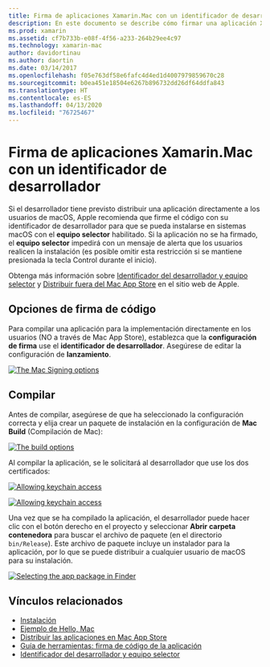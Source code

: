 ```yaml
---
title: Firma de aplicaciones Xamarin.Mac con un identificador de desarrollador
description: En este documento se describe cómo firmar una aplicación Xamarin.Mac con un identificador de desarrollador para que se pueda distribuir fuera del Mac App Store. Se explican también las opciones de firma de código y la compilación.
ms.prod: xamarin
ms.assetid: cf7b733b-e08f-4f56-a233-264b29ee4c97
ms.technology: xamarin-mac
author: davidortinau
ms.author: daortin
ms.date: 03/14/2017
ms.openlocfilehash: f05e763df58e6fafc4d4ed1d4007979859670c28
ms.sourcegitcommit: b0ea451e18504e6267b896732dd26df64ddfa843
ms.translationtype: HT
ms.contentlocale: es-ES
ms.lasthandoff: 04/13/2020
ms.locfileid: "76725467"
---
```

# <a name="signing-xamarinmac-apps-with-a-developer-id"></a>Firma de aplicaciones Xamarin.Mac con un identificador de desarrollador

Si el desarrollador tiene previsto distribuir una aplicación directamente a los usuarios de macOS, Apple recomienda que firme el código con su identificador de desarrollador para que se pueda instalarse en sistemas macOS con el **equipo selector** habilitado. Si la aplicación no se ha firmado, el **equipo selector** impedirá con un mensaje de alerta que los usuarios realicen la instalación (es posible omitir esta restricción si se mantiene presionada la tecla Control durante el inicio).

Obtenga más información sobre [Identificador del desarrollador y equipo selector](https://developer.apple.com/developer-id/) y [Distribuir fuera del Mac App Store](https://developer.apple.com/library/content/documentation/IDEs/Conceptual/AppDistributionGuide/Introduction/Introduction.html) en el sitio web de Apple.

## <a name="code-signing-options"></a>Opciones de firma de código

Para compilar una aplicación para la implementación directamente en los usuarios (NO a través de Mac App Store), establezca que la **configuración de firma** use el **identificador de desarrollador**. Asegúrese de editar la configuración de **lanzamiento**.

 [![](signing-images/config02.png "The Mac Signing options")](signing-images/config02.png#lightbox)

## <a name="build"></a>Compilar

Antes de compilar, asegúrese de que ha seleccionado la configuración correcta y elija crear un paquete de instalación en la configuración de **Mac Build** (Compilación de Mac):

[![](signing-images/config03.png "The build options")](signing-images/config03.png#lightbox)

Al compilar la aplicación, se le solicitará al desarrollador que use los dos certificados:

 [![](signing-images/image57.png "Allowing keychain access")](signing-images/image57.png#lightbox)

 [![](signing-images/image58.png "Allowing keychain access")](signing-images/image58.png#lightbox)

Una vez que se ha compilado la aplicación, el desarrollador puede hacer clic con el botón derecho en el proyecto y seleccionar **Abrir carpeta contenedora** para buscar el archivo de paquete (en el directorio `bin/Release`). Este archivo de paquete incluye un instalador para la aplicación, por lo que se puede distribuir a cualquier usuario de macOS para su instalación.

 [![](signing-images/image59.png "Selecting the app package in Finder")](signing-images/image59.png#lightbox)

## <a name="related-links"></a>Vínculos relacionados

- [Instalación](~//mac/get-started/installation.md)
- [Ejemplo de Hello, Mac](~//mac/get-started/hello-mac.md)
- [Distribuir las aplicaciones en Mac App Store](https://developer.apple.com/devcenter/mac/checklist/)
- [Guía de herramientas: firma de código de la aplicación](https://developer.apple.com/library/mac/#documentation/ToolsLanguages/Conceptual/OSXWorkflowGuide/CodeSigning/CodeSigning.html)
- [Identificador del desarrollador y equipo selector](https://developer.apple.com/developer-id/)
